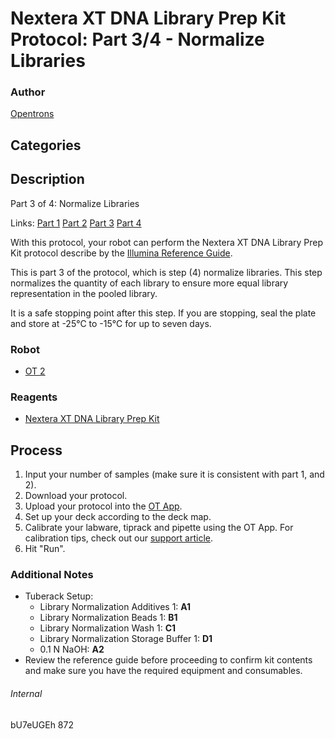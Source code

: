 # Nextera XT DNA Library Prep Kit Protocol: Part 3/4 - Normalize Libraries

### Author
[Opentrons](http://www.opentrons.com/)

## Categories

## Description
Part 3 of 4: Normalize Libraries


Links: [Part 1](./872-cosmosid-ngs-library-prep-part1) [Part 2](./872-cosmosid-ngs-library-prep-part2) [Part 3](./872-cosmosid-ngs-library-prep-part3) [Part 4](./872-cosmosid-ngs-library-prep-part4)

With this protocol, your robot can perform the Nextera XT DNA Library Prep Kit protocol describe by the [Illumina Reference Guide](https://support.illumina.com/content/dam/illumina-support/documents/documentation/chemistry_documentation/samplepreps_nextera/nextera-xt/nextera-xt-library-prep-reference-guide-15031942-03.pdf).

This is part 3 of the protocol, which is step (4) normalize libraries. This step normalizes the quantity of each library to ensure more equal library representation in the pooled library.

It is a safe stopping point after this step. If you are stopping, seal the plate and store at -25°C to -15°C for up to seven days.

### Robot
* [OT 2](https://opentrons.com/ot-2)

### Reagents
* [Nextera XT DNA Library Prep Kit](https://www.illumina.com/products/by-type/sequencing-kits/library-prep-kits/nextera-xt-dna.html)

## Process
1. Input your number of samples (make sure it is consistent with part 1, and 2).
2. Download your protocol.
3. Upload your protocol into the [OT App](https://opentrons.com/ot-app).
4. Set up your deck according to the deck map.
5. Calibrate your labware, tiprack and pipette using the OT App. For calibration tips, check out our [support article](https://support.opentrons.com/ot-2/getting-started-software-setup/deck-calibration).
6. Hit "Run".

### Additional Notes
* Tuberack Setup:
    * Library Normalization Additives 1: **A1**
    * Library Normalization Beads 1: **B1**
    * Library Normalization Wash 1: **C1**
    * Library Normalization Storage Buffer 1: **D1**
    * 0.1 N NaOH: **A2**
* Review the reference guide before proceeding to confirm kit contents and make sure you have the required equipment and consumables.

###### Internal
bU7eUGEh
872
